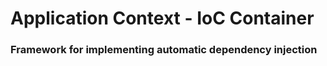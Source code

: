 # Application Context - IoC Container
### Framework for implementing automatic dependency injection


